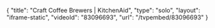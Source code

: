 {
    "title": "Craft Coffee Brewers | KitchenAid",
    "type": "solo",
    "layout": "iframe-static",
    "videoId": "83096693",
    "url": "\/tvpembed\/83096693"
}